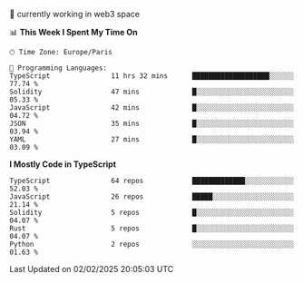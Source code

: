 🔭 currently working in web3 space

<!--START_SECTION:waka-->
📊 **This Week I Spent My Time On** 

```text
🕑︎ Time Zone: Europe/Paris

💬 Programming Languages: 
TypeScript               11 hrs 32 mins      ███████████████████░░░░░░   77.74 % 
Solidity                 47 mins             █░░░░░░░░░░░░░░░░░░░░░░░░   05.33 % 
JavaScript               42 mins             █░░░░░░░░░░░░░░░░░░░░░░░░   04.72 % 
JSON                     35 mins             █░░░░░░░░░░░░░░░░░░░░░░░░   03.94 % 
YAML                     27 mins             █░░░░░░░░░░░░░░░░░░░░░░░░   03.09 % 
```

**I Mostly Code in TypeScript** 

```text
TypeScript               64 repos            █████████████░░░░░░░░░░░░   52.03 % 
JavaScript               26 repos            █████░░░░░░░░░░░░░░░░░░░░   21.14 % 
Solidity                 5 repos             █░░░░░░░░░░░░░░░░░░░░░░░░   04.07 % 
Rust                     5 repos             █░░░░░░░░░░░░░░░░░░░░░░░░   04.07 % 
Python                   2 repos             ░░░░░░░░░░░░░░░░░░░░░░░░░   01.63 % 
```




 Last Updated on 02/02/2025 20:05:03 UTC
<!--END_SECTION:waka-->
